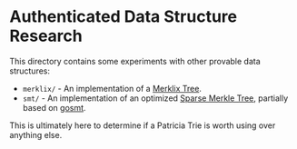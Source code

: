 # Authenticated Data Structure Research

This directory contains some experiments with other provable data structures:

- `merklix/` - An implementation of a [Merklix Tree][merklix].
- `smt/` - An implementation of an optimized [Sparse Merkle Tree][smt],
  partially based on [gosmt].

This is ultimately here to determine if a Patricia Trie is worth using over
anything else.

[merklix]: https://www.deadalnix.me/2016/09/24/introducing-merklix-tree-as-an-unordered-merkle-tree-on-steroid/
[smt]: https://eprint.iacr.org/2016/683
[gosmt]: https://github.com/pylls/gosmt
